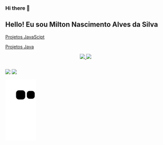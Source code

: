 ### Hi there 👋

<!--
**miltonnotforyou/miltonnotforyou** is a ✨ _special_ ✨ repository because its `README.md` (this file) appears on your GitHub profile.

Here are some ideas to get you started:

- 🔭 I’m currently working on ...
- 🌱 I’m currently learning ...
- 👯 I’m looking to collaborate on ...
- 🤔 I’m looking for help with ...
- 💬 Ask me about ...
- 📫 How to reach me: ...
- 😄 Pronouns: ...
- ⚡ Fun fact: ...
-->
## Hello! Eu sou Milton Nascimento Alves da Silva

[Projetos JavaScipt](https://github.com/miltonnotforyou/dio-desafio-github-primeiro-repositorio/tree/main/Projetos%20javaScript)

[Projetos Java](https://github.com/miltonnotforyou/dio-java-basico/tree/master)

<div align="center">
  <a href="https://github.com/miltonnotforyou">
  <img height="160em" src="https://github-readme-stats.vercel.app/api?username=miltonnotforyou&show_icons=true&theme=radical&include_all_commits=true&count_private=true"/>
  <img height="160em" src="https://github-readme-stats.vercel.app/api/top-langs/?username=miltonnotforyou&layout=compact&langs_count=7&theme=radical"/>

</div>

##

<div> 
 <a href = "mailto:mnsilva25@gmail.com"><img src="https://img.shields.io/badge/-Gmail-%23333?style=for-the-badge&logo=gmail&logoColor=white" target="_blank"></a>
  <a href="https://www.linkedin.com/in/milton-nascimento-alves-da-silva-7a3bb7143/" target="_blank"><img src="https://img.shields.io/badge/-LinkedIn-%230077B5?style=for-the-badge&logo=linkedin&logoColor=white" target="_blank"></a> 
 
  ![Snake animation](https://github.com/miltonnotforyou/miltonnotforyou/blob/output/github-contribution-grid-snake.svg)
 
</div>
